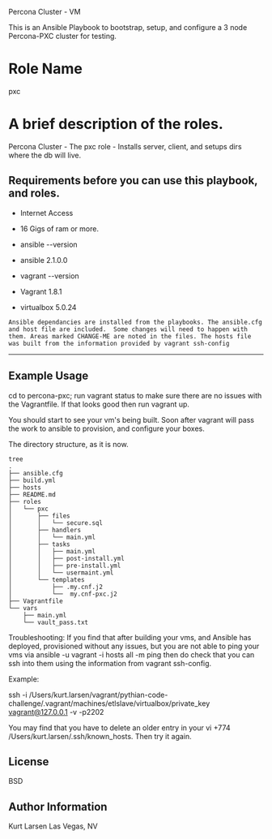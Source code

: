 Percona Cluster - VM

This is an Ansible Playbook to bootstrap, setup, and configure a 3 node Percona-PXC cluster for testing.



Role Name
=========
pxc



A brief description of the roles.
================================
Percona Cluster - The pxc role - Installs server, client, and setups dirs where the db will live.



Requirements before you can use this playbook, and roles.
------------
- Internet Access
- 16 Gigs of ram or more.

- ansible --version
- ansible 2.1.0.0

- vagrant --version
- Vagrant 1.8.1

- virtualbox
  5.0.24

`
Ansible dependancies are installed from the playbooks.
The ansible.cfg and host file are included.  Some changes will need to happen with them. Areas marked CHANGE-ME are noted in the files.
The hosts file was built from the information provided by vagrant ssh-config
`

----------------
Example Usage
----------------

cd to percona-pxc; run vagrant status to make sure there are no issues with the Vagrantfile.  If that looks good then run vagrant up.

You should start to see your vm's being built. Soon after vagrant will pass the work to ansible to provision, and configure your boxes.


The directory structure, as it is now.

```
tree
.
├── ansible.cfg
├── build.yml
├── hosts
├── README.md
├── roles
│   └── pxc
│       ├── files
│       │   └── secure.sql
│       ├── handlers
│       │   └── main.yml
│       ├── tasks
│       │   ├── main.yml
│       │   ├── post-install.yml
│       │   ├── pre-install.yml
│       │   └── usermaint.yml
│       └── templates  
│           ├── .my.cnf.j2
│           └──  my.cnf-pxc.j2
├── Vagrantfile
└── vars
    ├── main.yml
    └── vault_pass.txt
```


Troubleshooting:
If you find that after building your vms, and Ansible has deployed, provisioned without any issues, but you are not able to ping your vms via  ansible -u vagrant -i hosts all -m ping  then do check that you can ssh into them using the information from vagrant ssh-config.

Example:

ssh -i /Users/kurt.larsen/vagrant/pythian-code-challenge/.vagrant/machines/etlslave/virtualbox/private_key vagrant@127.0.0.1 -v -p2202

You may find that you have to delete an older entry in your vi +774 /Users/kurt.larsen/.ssh/known_hosts.  Then try it again.




License
-------

BSD

Author Information
------------------
Kurt Larsen  Las Vegas, NV
